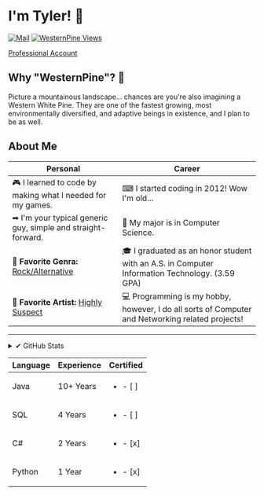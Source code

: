 # I'm Tyler! 👋

[![Mail](https://img.shields.io/badge/Tyler%40WesternPine.Dev-%E2%9C%89%20Email%20Me-57e?style=for-the-badge)](mailto:tyler@westernpine.dev)
[![WesternPine Views](https://komarev.com/ghpvc/?username=WesternPine&label=Profile%20Views&color=aabbff&style=flat-square)](https://westernpine.dev)

[Professional Account](https://github.com/tylerachristensen)

## Why "WesternPine"? 🌲

Picture a mountainous landscape... chances are you're also imagining a Western White Pine. They are one of the fastest growing, most environmentally diversified, and adaptive beings in existence, and I plan to be as well.

## About Me

| Personal | Career |
| --- | --- |
| 🎮 I learned to code by making what I needed for my games. | ⌨ I started coding in 2012! Wow I'm old... |
| ➡ I'm your typical generic guy, simple and straight-forward. | 📜 My major is in Computer Science. |
| 🎵 **Favorite Genra:** <u>Rock/Alternative</u> | 🎓 I graduated as an honor student with an A.S. in Computer Information Technology. (3.59 GPA) |
| 🎸 **Favorite Artist:** <u>Highly Suspect</u> | 💻 Programming is my hobby, however, I do all sorts of Computer and Networking related projects! |


---

<details>
  <summary>✔ GitHub Stats</summary>
  <img align="left" alt="codeSTACKr's GitHub Stats" src="https://github-readme-stats.vercel.app/api?username=WesternPine&show_icons=true&hide_border=false&theme=dark"/>
  <img align="center" src="https://github-readme-stats.vercel.app/api/top-langs/?username=WesternPine&theme=dark&show_icons=true&locale=en&layout=compact" />
</details>

| Language | Experience | Certified |
| --- | --- | --- |
| Java | 10+ Years | <ul><li>- [ ] </li></ul> |
| SQL | 4 Years | <ul><li>- [ ] </li></ul> |
| C# | 2 Years | <ul><li>- [x] </li></ul> |
| Python | 1 Year | <ul><li>- [x] </li></ul> |
